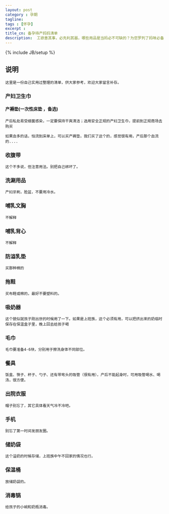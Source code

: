 ```yaml
---
layout: post
category : 孕期
tagline: 
tags : [怀孕]
excerpt : 
title_cn: 备孕待产妈妈清单 
description:  工欲善其事，必先利其器，哪些用品是当妈必不可缺的？为您罗列了妈咪必备的待产用品
---
```

{% include JB/setup %}

## 说明

	这里是一份自己实用过整理的清单，供大家参考，欢迎大家留言补存。

### 产妇卫生巾

#### 产褥垫(一次性床垫 ，备选)

	产后私处易受细菌感染，一定要保持干爽清洁；选用安全正规的产妇卫生巾，提前到正规商场去购买
	
	如果血多的话，怕流到床单上，可以买产褥垫，我们买了这个的，感觉很有用，产后那个血流的....

### 收腹带

	这个不多说，但注意用法。别把自己绑坏了。

### 洗涮用品

	产妇牙刷，脸盆，不要用冷水。

### 哺乳文胸

	不解释

### 哺乳背心

	不解释

### 防溢乳垫

	买那种棉的
	
### 拖鞋

	买布鞋或棉的，最好不要塑料的。

### 吸奶器

	这个貌似就孩子刚出世的时候用了一下。如果是上班族，这个必须有用，可以把挤出来的奶临时保存在保温盒子里，晚上回去给孩子喝

### 毛巾

	毛巾要准备4-6块，分别用于擦洗身体不同部位。

### 餐具

	饭盒、筷子、杯子、勺子、还有带弯头的吸管（很有用），产后不能起身时，可用吸管喝水、喝汤，很方便。

### 出院衣服

	帽子别忘了，其它具体看天气冷不冷吧。
	
### 手机

	别忘了第一时间发朋友圈。

### 储奶袋

	这个溢奶的时候存储，上班族中午不回家的情况也行。

### 保温桶
	
	放储奶袋的。
	
### 消毒锅

	给孩子的小碗和奶瓶消毒。
	
	

